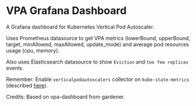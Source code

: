 # VPA Grafana Dashboard 

A Grafana dashboard for Kubernetes Vertical Pod Autoscaler.

Uses Prometheus datasource to get VPA metrics (lowerBound, upperBound, target, minAllowed, maxAllowed, update_mode) and average pod resources usage (cpu, memory).

Also uses Elasticsearch datasource to show `Eviction` and `too few replicas` events.

Remember: Enable `verticalpodautoscalers` collector on `kube-state-metrics` (described [here](https://github.com/kubernetes/kube-state-metrics/blob/master/docs/verticalpodautoscaler-metrics.md#Configuration)).

Credits: Based on vpa-dashboard from gardener.
